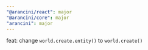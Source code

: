 ```yaml
---
"@arancini/react": major
"@arancini/core": major
"arancini": major
---
```


feat: change `world.create.entity()` to `world.create()`
